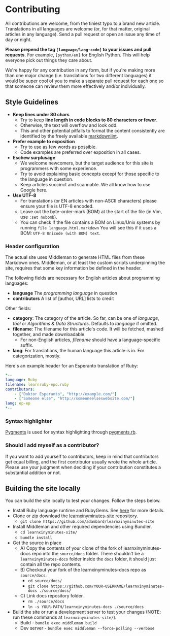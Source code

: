 # Contributing

All contributions are welcome, from the tiniest typo to a brand new article.
Translations in all languages are welcome (or, for that matter, original
articles in any language). Send a pull request or open an issue any time of day
or night.

**Please prepend the tag `[language/lang-code]` to your issues and pull
requests.** For example, `[python/en]` for English Python. This will help
everyone pick out things they care about.

We're happy for any contribution in any form, but if you're making more than one
major change (i.e. translations for two different languages) it would be super
cool of you to make a separate pull request for each one so that someone can
review them more effectively and/or individually.

## Style Guidelines

* **Keep lines under 80 chars**
   * Try to keep **line length in code blocks to 80 characters or fewer**.
   * Otherwise, the text will overflow and look odd.
   * This and other potential pitfalls to format the content consistently are
     identified by the freely available
     [markdownlint](https://github.com/markdownlint/markdownlint).
* **Prefer example to exposition**
   * Try to use as few words as possible.
   * Code examples are preferred over exposition in all cases.
* **Eschew surplusage**
   * We welcome newcomers, but the target audience for this site is programmers
     with some experience.
   * Try to avoid explaining basic concepts except for those specific to the
     language in question.
   * Keep articles succinct and scannable. We all know how to use Google here.
* **Use UTF-8**
   * For translations (or EN articles with non-ASCII characters) please ensure
     your file is UTF-8 encoded.
   * Leave out the byte-order-mark (BOM) at the start of the file (in Vim, use
     `:set nobomb`).
   * You can check if the file contains a BOM on Linux/Unix systems by running
    `file language.html.markdown`  You will see this if it uses a BOM:
    `UTF-8 Unicode (with BOM) text`.

### Header configuration

The actual site uses Middleman to generate HTML files from these Markdown ones.
Middleman, or at least the custom scripts underpinning the site, requires that
some key information be defined in the header.

The following fields are necessary for English articles about programming
languages:

* **language** The *programming language* in question
* **contributors** A list of [author, URL] lists to credit

Other fields:

* **category**: The category of the article. So far, can be one of *language*,
  *tool* or *Algorithms & Data Structures*. Defaults to *language* if omitted.
* **filename**: The filename for this article's code. It will be fetched, mashed
  together, and made downloadable.
   * For non-English articles, *filename* should have a language-specific
     suffix.
* **lang**: For translations, the human language this article is in. For
  categorization, mostly.

Here's an example header for an Esperanto translation of Ruby:

```yaml
*--
language: Ruby
filename: learnruby-epo.ruby
contributors:
    - ["Doktor Esperanto", "http://example.com/"]
    - ["Someone else", "http://someoneelseswebsite.com/"]
lang: ep-ep
*--
```

### Syntax highlighter

[Pygments](https://pygments.org/languages/) is used for syntax highlighting through
[pygments.rb](https://github.com/pygments/pygments.rb).

### Should I add myself as a contributor?

If you want to add yourself to contributors, keep in mind that contributors get
equal billing, and the first contributor usually wrote the whole article. Please
use your judgment when deciding if your contribution constitutes a substantial
addition or not.

## Building the site locally

You can build the site locally to test your changes. Follow the steps below.

* Install Ruby language runtime and RubyGems. See
  [here](https://middlemanapp.com/basics/install/)
  for more details.
* Clone or zip download the
  [learnxinyminutes-site](https://github.com/adambard/learnxinyminutes-site)
  repository.
   * `git clone https://github.com/adambard/learnxinyminutes-site`
* Install Middleman and other required dependencies using Bundler.
   * `cd learnxinyminutes-site/`
   * `bundle install`
* Get the source in place
   * A) Copy the contents of your clone of the fork of learnxinyminutes-docs repo
     into the `source/docs` folder. There shouldn't be a `learnxinyminutes-docs`
     folder inside the `docs` folder, it should just contain all the repo
     contents.
   * B) Checkout your fork of the learnxinyminutes-docs repo as `source/docs`.
      * `cd source/docs/`
      * `git clone https://github.com/YOUR-USERNAME/learnxinyminutes-docs ./source/docs/`
   * C) Link docs repository folder.
      * `rm ./source/docs`
      * `ln -s YOUR-PATH/learnxinyminutes-docs ./source/docs`
* Build the site or run a development server to test your changes (NOTE: run
  these commands at `learnxinyminutes-site/`).
   * Build - `bundle exec middleman build`
   * Dev server - `bundle exec middleman --force-polling --verbose`
